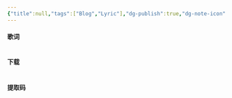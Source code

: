 ```yaml
---
{"title":null,"tags":["Blog","Lyric"],"dg-publish":true,"dg-note-icon":5,"permalink":"/🌕Document_文档/Templet_模板/Templet-Lyric/","dgPassFrontmatter":true,"noteIcon":5,"created":"2024-09-01T10:48:19.457+08:00","updated":"2024-09-18T08:41:25.422+08:00"}
---
```


#### 歌词
~~~
~~~
#### 下载
~~~
~~~
#### 提取码
~~~
~~~